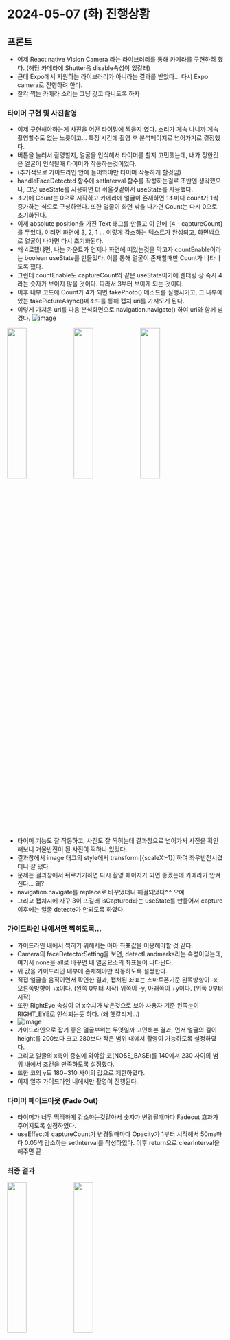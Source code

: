# 2024-05-07 (화) 진행상황
## 프론트
- 어제 React native Vision Camera 라는 라이브러리를 통해 카메라를 구현하려 했다. (해당 카메라에 Shutter음 disable속성이 있길래)
- 근데 Expo에서 지원하는 라이브러리가 아니라는 결과를 받았다... 다시 Expo camera로 진행하려 한다.
- 찰칵 찍는 카메라 소리는 그냥 갖고 다니도록 하자

### 타이머 구현 및 사진촬영
- 이제 구현해야하는게 사진을 어떤 타이밍에 찍을지 였다. 소리가 계속 나니까 계속촬영할수도 없는 노릇이고... 특정 시간에 촬영 후 분석페이지로 넘어가기로 결정했다.
- 버튼을 눌러서 촬영할지, 얼굴을 인식해서 타이머를 할지 고민했는데, 내가 정한것은 얼굴이 인식될때 타이머가 작동하는것이었다.
- (추가적으로 가이드라인 안에 들어와야만 타이머 작동하게 할것임)
- handleFaceDetected 함수에 setInterval 함수를 작성하는걸로 초반엔 생각했으나, 그냥 useState를 사용하면 더 쉬울것같아서 useState를 사용했다.
- 초기에 Count는 0으로 시작하고 카메라에 얼굴이 존재하면 1초마다 count가 1씩 증가하는 식으로 구성하였다. 또한 얼굴이 화면 밖을 나가면 Count는 다시 0으로 초기화된다.
- 이제 absolute position을 가진 Text 태그를 만들고 이 안에 {4 - captureCount}를 두었다. 이러면 화면에 3, 2, 1 ... 이렇게 감소하는 텍스트가 완성되고, 화면밖으로 얼굴이 나가면 다시 초기화된다.
- 왜 4로했냐면, 나는 카운트가 언제나 화면에 떠있는것을 막고자 countEnable이라는 boolean useState를 만들었다. 이를 통해 얼굴이 존재할때만 Count가 나타나도록 했다.
- 그런데 countEnable도 captureCount와 같은 useState이기에 렌더링 상 즉시 4라는 숫자가 보이지 않을 것이다. 따라서 3부터 보이게 되는 것이다.
- 이후 내부 코드에 Count가 4가 되면 takePhoto() 메소드를 실행시키고, 그 내부에 있는 takePictureAsync()메소드를 통해 캡처 uri를 가져오게 된다.
- 이렇게 가져온 uri를 다음 분석화면으로 navigation.navigate() 하여 uri와 함께 넘겼다.
![image](https://github.com/ChaeDoll/TIL/assets/108540812/ece5faa0-10aa-4204-a0ae-76c51e7025c5)

<img src="https://github.com/ChaeDoll/TIL/assets/108540812/cd561cd1-185d-4eb5-859f-1b54cdce5d00" width="30%"/>
<img src="https://github.com/ChaeDoll/TIL/assets/108540812/9371b172-01ab-498b-97a9-934711499d69" width="30%"/>
<img src="https://github.com/ChaeDoll/TIL/assets/108540812/256d4d16-6768-43b9-9bd4-b1e621285b51" width="30%"/>

- 타이머 기능도 잘 작동하고, 사진도 잘 찍히는데 결과창으로 넘어가서 사진을 확인해보니 거울반전이 된 사진이 떡하니 있었다.
- 결과창에서 image 태그의 style에서 transform:[{scaleX:-1}] 하여 좌우반전시켰더니 잘 됐다.
- 문제는 결과창에서 뒤로가기하면 다시 촬영 페이지가 되면 좋겠는데 카메라가 안켜진다... 왜?
- navigation.navigate를 replace로 바꾸었더니 해결되었다^.^ 오예
- 그리고 캡처시에 자꾸 3이 뜨길래 isCaptured라는 useState를 만들어서 capture 이후에는 얼굴 detecte가 안되도록 하였다.

### 가이드라인 내에서만 찍히도록...
- 가이드라인 내에서 찍히기 위해서는 아마 좌표값을 이용해야할 것 같다. 
- Camera의 faceDetectorSetting을 보면, detectLandmarks라는 속성이있는데, 여기서 none을 all로 바꾸면 내 얼굴요소의 좌표들이 나타난다.
- 위 값을 가이드라인 내부에 존재해야만 작동하도록 설정한다.
- 직접 얼굴을 움직이면서 확인한 결과, 캡처된 좌표는 스마트폰기준 왼쪽방향이 -x, 오른쪽방향이 +x이다. (왼쪽 0부터 시작) 위쪽이 -y, 아래쪽이 +y이다. (위쪽 0부터 시작)
- 또한 RightEye 속성이 더 x수치가 낮은것으로 보아 사용자 기준 왼쪽눈이 RIGHT_EYE로 인식되는듯 하다. (왜 헷갈리게...)
- ![image](https://github.com/ChaeDoll/TIL/assets/108540812/8f925573-d9b1-439a-b214-71b942ee27e3)
- 가이드라인으로 잡기 좋은 얼굴부위는 무엇일까 고민해본 결과, 먼저 얼굴의 길이 height를 200보다 크고 280보다 작은 범위 내에서 촬영이 가능하도록 설정하였다.
- 그리고 얼굴의 x축이 중심에 와야할 코(NOSE_BASE)를 140에서 230 사이의 범위 내에서 조건을 만족하도록 설정했다.
- 또한 코의 y도 180~310 사이의 값으로 제한하였다.
- 이제 얼추 가이드라인 내에서만 촬영이 진행된다.
  
### 타이머 페이드아웃 (Fade Out)
- 타이머가 너무 딱딱하게 감소하는것같아서 숫자가 변경될때마다 Fadeout 효과가 주어지도록 설정하였다.
- useEffect에 captureCount가 변경될때마다 Opacity가 1부터 시작해서 50ms마다 0.05씩 감소하는 setInterval를 작성하였다. 이후 return으로 clearInterval을 해주면 끝
  
### 최종 결과
<img src="https://github.com/ChaeDoll/TIL/assets/108540812/1fa9d8c0-1a82-4102-a831-2c51b43a4e14" width="30%"/>
<img src="https://github.com/ChaeDoll/TIL/assets/108540812/01690a28-bfad-4496-aedc-2028cf979c5d" width="30%"/>

페이드아웃되는 타이머와 가이드라인 밖에서는 작동하지 않는 타이머를 나타냈다.

### APK 빌드
- 지금은 Expo에 의존적인 상황이다. (스마트폰 APP만으로 동작하지 못하고, 무조건 프론트엔드 개발자가 npm start를 통해 프로젝트를 시작하고, 백엔드 개발자가 서버를 열어야만 Expo 앱으로 동작할 수 있음)
- APK를 빌드하면 적어도 프론트엔드 개발자가 프로젝트를 열어야하는 과정을 생략할 수 있기에, 향후 출시와 같은 경우에 어차피 해야하는 과정을 미리 해보도록 하겠다.
- eas.json 파일을 정의하고, Expo apk build 가이드에 따라서 코드를 작성하였다.
```
{
    "build": {
      "preview": {
        "env":{
            "EXPO_PUBLIC_API_URL":"http://chaeserver.iptime.org:8080"
        },
        "android": {
          "buildType": "apk"
        }
      },
      "preview2": {
        "android": {
          "gradleCommand": ":app:assembnleRelease"
        }
      },
      "preview3": {
        "developmentClient": true
      },
      "preview4": {
        "distribution": "internal"
      },
      "production": {}
    }
  }
```
- 이렇게 쓴 이후 npx eas build -p android --profile preview 라는 명령어를 통해 eas build를 요청했다.
- 약 10분 후? 빌드가 완료된 APK를 받아보니 카메라와 메인화면 다 잘 작동한다!. 근데 서버쪽은 어떻게 해야 연결이 가능할까?
- 서버쪽은 와이파이를 같이 사용하는 환경에서도 해보았고, 포트포워딩한 내 집 서버의 DDNS 주소로도 설정해봤는데 안된다! 그와중에 설상가상 150분 Build제한걸렸다! 아 모르겠다 일단 자자
  
- 아나... app.json에서 plugins 적용안되던거 syntax error였네... plugins:[[]] 이렇게 감싸고 그내부에 애들 넣어야했었음
